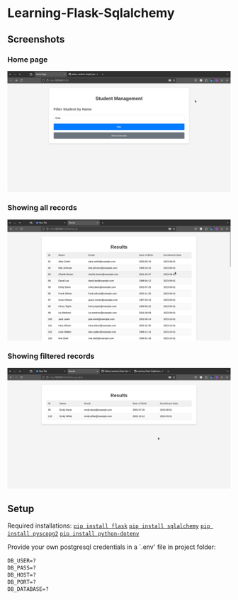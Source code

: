 # Learning-Flask-Sqlalchemy

## Screenshots

### Home page
[![Watch the video](https://github.com/aditya-vardhan-singh/Learning-Flask-Sqlalchemy/blob/main/assets/Screenshot%20from%202024-08-03%2001-51-38.png)](https://github.com/aditya-vardhan-singh/Learning-Flask-Sqlalchemy/blob/main/assets/Screencast%20from%202024-08-03%2001-10-36.webm)
### Showing all records
![Screenshot1](https://github.com/aditya-vardhan-singh/Learning-Flask-Sqlalchemy/blob/main/assets/Screenshot%20from%202024-08-03%2002-02-30.png)
### Showing filtered records
![Screenshot2](https://github.com/aditya-vardhan-singh/Learning-Flask-Sqlalchemy/blob/main/assets/Screenshot%20from%202024-08-03%2002-07-39.png)

## Setup

Required installations:
[`pip install flask`](https://pypi.org/project/Flask/)
[`pip install sqlalchemy`](https://pypi.org/project/SQLAlchemy/)
[`pip install pyscopg2`](https://pypi.org/project/psycopg/)
[`pip install python-dotenv`](https://pypi.org/project/python-dotenv/)

Provide your own postgresql credentials in a `.env' file in project folder:
```
DB_USER=?
DB_PASS=?
DB_HOST=?
DB_PORT=?
DB_DATABASE=?
```
